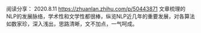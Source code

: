 阅读分享：
2020.8.11 https://zhuanlan.zhihu.com/p/50443871 文章梳理的NLP的发展脉络，学术性和文学性都很棒，纵览NLP近几年的重要发展，对各算法如数家珍，深入浅出，思路清晰，文不加点，一气呵成。
